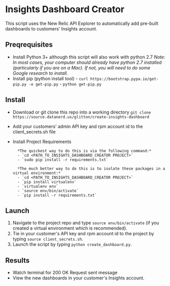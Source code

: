 # Insights Dashboard Creator

This script uses the New Relic API Explorer to automatically add pre-built dashboards to customers' Insights account.

## Preqrequisites

- Install Python 3+ although this script will also work with python 2.7
  _Note: In most cases, your computer should already have python 2.7 installed (particularly if you are on a Mac). If not, you will need to do some Google research to install._
- Install pip (python install tool) - `curl https://bootstrap.pypa.io/get-pip.py -o get-pip.py` - `python get-pip.py`

## Install

- Download or git clone this repo into a working directory
  `git clone https://source.datanerd.us/glitton/create-insights-dashboard`
- Add your customers' admin API key and rpm account id to the client_secrets.sh file
- Install Project Requirements

      	*The quickest way to do this is via the following command:*
      	- `cd <PATH_TO_INSIGHTS_DASHBOARD_CREATOR PROJECT>`
      	- `sudo pip install -r requirements.txt`

      	*The much better way to do this is to isolate these packages in a virtual environment:*
      	- `cd <PATH_TO_INSIGHTS_DASHBOARD_CREATOR PROJECT>`
      	- `pip install virtualenv`
      	- `virtualenv env`
      	- `source env/bin/activate`
      	- `pip install -r requirements.txt`

## Launch

1. Navigate to the project repo and type `source env/bin/activate` (if you created a virtual environment which is recommended).
2. Tie in your customer's API key and rpm account id to the project by typing `source client_secrets.sh`.
3. Launch the script by typing `python create_dashboard.py`.

## Results

- Watch terminal for 200 OK Request sent message
- View the new dashboards in your customer's Insights account.
